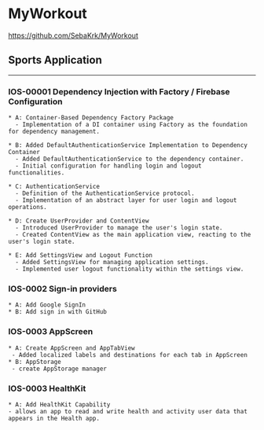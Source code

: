 # MyWorkout

https://github.com/SebaKrk/MyWorkout

## Sports Application

******************************************************************

### IOS-00001 Dependency Injection with Factory / Firebase Configuration
    * A: Container-Based Dependency Factory Package
      - Implementation of a DI container using Factory as the foundation for dependency management.
      
    * B: Added DefaultAuthenticationService Implementation to Dependency Container
      - Added DefaultAuthenticationService to the dependency container.
      - Initial configuration for handling login and logout functionalities.
      
    * C: AuthenticationService
      - Definition of the AuthenticationService protocol.
      - Implementation of an abstract layer for user login and logout operations.
      
    * D: Create UserProvider and ContentView
      - Introduced UserProvider to manage the user's login state.
      - Created ContentView as the main application view, reacting to the user's login state.
      
    * E: Add SettingsView and Logout Function
      - Added SettingsView for managing application settings.
      - Implemented user logout functionality within the settings view.

### IOS-0002 Sign-in providers 
    * A: Add Google SignIn 
    * B: Add sign in with GitHub
    
### IOS-0003 AppScreen
    * A: Create AppScreen and AppTabView
     - Added localized labels and destinations for each tab in AppScreen
    * B: AppStorage
     - create AppStorage manager 

### IOS-0003 HealthKit
    * A: Add HealthKit Capability 
    - allows an app to read and write health and activity user data that appears in the Health app.
